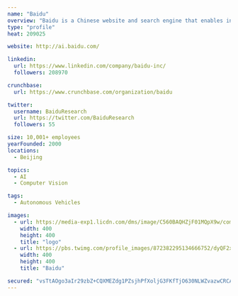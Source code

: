 ```yaml
---
name: "Baidu"
overview: "Baidu is a Chinese website and search engine that enables individuals to obtain information and find what they need."
type: "profile"
heat: 209025

website: http://ai.baidu.com/

linkedin:
  url: https://www.linkedin.com/company/baidu-inc/
  followers: 208970

crunchbase:
  url: https://www.crunchbase.com/organization/baidu

twitter:
  username: BaiduResearch
  url: https://twitter.com/BaiduResearch
  followers: 55

size: 10,001+ employees
yearFounded: 2000
locations:
  - Beijing

topics:
  - AI
  - Computer Vision

tags:
  - Autonomous Vehicles

images:
  - url: https://media-exp1.licdn.com/dms/image/C560BAQHZjF01MQpX9w/company-logo_200_200/0?e=1587600000&v=beta&t=_yBsr6TuN0BCn2lJXIapM3qotYwkLcjyMn-9G7KGNhk
    width: 400
    height: 400
    title: "logo"
  - url: https://pbs.twimg.com/profile_images/872382295134666752/dyQF2x9K_400x400.jpg
    width: 400
    height: 400
    title: "Baidu"

secured: "vsTtAOgo3aIr29zbZ+CQXMEZdg1PZsjhPfXoljG3FKfTjO630NLWZvazwCRCA4xAF8QX2w/LnrtL0/Y0PtA63WiLfTQJEkpHkGKIjOGj5ARYcDg0WGw2pCjr7+ZCKE9CbfVBbqZjiB6ubupmif81fjdbvvDoMR4yNZU/7dvu1xcDQmGq30SH4nqGnNFFu7C2MuOH3uYLGSvD7OJEwilRzebfSK9yJng6sG55YOftB8n9eT+z6ukc3j6IWFYzhaByWeGH8JOFZFikdFsch3n7QKEd4DZ4/0671yhWdKXa3wm21LJW4xMkhhmlm/IrpIfj;YCL0gxgtnnKJO2lswxA+PQ=="
---
```


